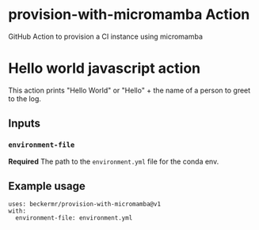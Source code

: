 # provision-with-micromamba Action

GitHub Action to provision a CI instance using micromamba


# Hello world javascript action

This action prints "Hello World" or "Hello" + the name of a person to greet to the log.

## Inputs

### `environment-file`

**Required** The path to the `environment.yml` file for the conda env.

## Example usage

```
uses: beckermr/provision-with-micromamba@v1
with:
  environment-file: environment.yml
```
